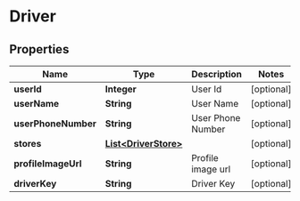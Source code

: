 
# Driver

## Properties
Name | Type | Description | Notes
------------ | ------------- | ------------- | -------------
**userId** | **Integer** | User Id |  [optional]
**userName** | **String** | User Name |  [optional]
**userPhoneNumber** | **String** | User Phone Number |  [optional]
**stores** | [**List&lt;DriverStore&gt;**](DriverStore.md) |  |  [optional]
**profileImageUrl** | **String** | Profile image url |  [optional]
**driverKey** | **String** | Driver Key |  [optional]



